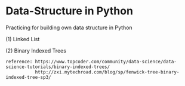 # Data-Structure in Python
Practicing for building own data structure in Python

(1) Linked List 

(2) Binary Indexed Trees 

    reference: https://www.topcoder.com/community/data-science/data-science-tutorials/binary-indexed-trees/
               http://zxi.mytechroad.com/blog/sp/fenwick-tree-binary-indexed-tree-sp3/

